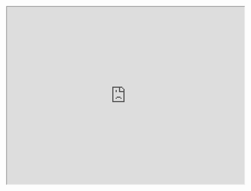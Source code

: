 <iframe src="https://drive.google.com/file/d/1bsv4PWdQUH50ldxcloyR392029_ezd_e/preview" width="640" height="480"></iframe>